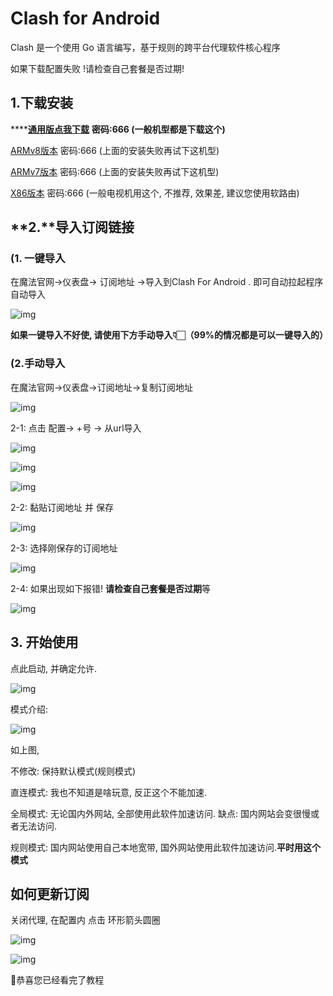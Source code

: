 # Clash for Android

Clash 是一个使用 Go 语言编写，基于规则的跨平台代理软件核心程序



如果下载配置失败 !请检查自己套餐是否过期!

## 1.下载安装

****[**通用版点我下载**](https://wwr.lanzouh.com/ih6lY0wac1zg) **密码:666 (一般机型都是下载这个)**

[ARMv8版本](https://wwr.lanzouh.com/iLtNV0wac24b) 密码:666 (上面的安装失败再试下这机型)

[ARMv7版本](https://wwr.lanzouh.com/i8kwU0wac2if) 密码:666 (上面的安装失败再试下这机型)

[X86版本](https://wwr.lanzouh.com/iFWie0wac2sf) 密码:666 (一般电视机用这个, 不推荐, 效果差, 建议您使用软路由)

## **2.**导入订阅链接

### (1. 一键导入

在魔法官网->仪表盘-> 订阅地址 ->导入到Clash For Android . 即可自动拉起程序自动导入



![img](https://299015789-files.gitbook.io/~/files/v0/b/gitbook-x-prod.appspot.com/o/spaces%2F-M7znwxymXBX83heMKym%2Fuploads%2FukXiTRzldbyknRn8epqK%2Fimage.png?alt=media&token=f611c352-8d03-4bd4-a41c-2c0b86bf2dcd)



**如果一键导入不好使, 请使用下方手动导入👇🏻（99%的情况都是可以一键导入的）**



### (2.手动导入

 在魔法官网->仪表盘->订阅地址->复制订阅地址

![img](https://299015789-files.gitbook.io/~/files/v0/b/gitbook-x-prod.appspot.com/o/spaces%2F-M7znwxymXBX83heMKym%2Fuploads%2Fma7lLHMuqpdBiy1V5o1I%2Fimage.png?alt=media&token=deba63cb-f809-4771-bdcd-6f2b70042096)

2-1:  点击 配置-> +号 -> 从url导入



![img](https://299015789-files.gitbook.io/~/files/v0/b/gitbook-x-prod.appspot.com/o/spaces%2F-M7znwxymXBX83heMKym%2Fuploads%2FDtev0YwUdZA2hR5R2uVM%2Fimage.png?alt=media&token=af77752d-2a24-4746-a2f2-0172cf9e6f37)





![img](https://299015789-files.gitbook.io/~/files/v0/b/gitbook-x-prod.appspot.com/o/spaces%2F-M7znwxymXBX83heMKym%2Fuploads%2FegDtaOn75WbGC8RlLS6d%2Fimage.png?alt=media&token=83878e38-6b72-4bda-a6ee-2aede4276d4b)





![img](https://299015789-files.gitbook.io/~/files/v0/b/gitbook-x-prod.appspot.com/o/spaces%2F-M7znwxymXBX83heMKym%2Fuploads%2FzD4qhUYsGKx9tXhX3h6O%2Fimage.png?alt=media&token=7ac7be09-7524-4096-bc43-1e430f70c31a)



2-2: 黏贴订阅地址 并 保存



![img](https://299015789-files.gitbook.io/~/files/v0/b/gitbook-x-prod.appspot.com/o/spaces%2F-M7znwxymXBX83heMKym%2Fuploads%2FrSkSIoDjfAHv7WcPM3HZ%2Fimage.png?alt=media&token=b7187d51-7632-4e12-8fb8-f264e765d17c)





2-3: 选择刚保存的订阅地址



![img](https://299015789-files.gitbook.io/~/files/v0/b/gitbook-x-prod.appspot.com/o/spaces%2F-M7znwxymXBX83heMKym%2Fuploads%2F0gcq91r2sNTOcKMWVRhX%2Fimage.png?alt=media&token=8eaea87f-f96a-4d2a-9cee-eca73965708e)



2-4: 如果出现如下报错! **请检查自己套餐是否过期**等



![img](https://299015789-files.gitbook.io/~/files/v0/b/gitbook-x-prod.appspot.com/o/spaces%2F-M7znwxymXBX83heMKym%2Fuploads%2F74FThu3SZC368wm1fG9Q%2Fimage.png?alt=media&token=590a7eb6-8b22-4105-b7a7-4968288c7b67)





## 3. 开始使用

 点此启动, 并确定允许.



![img](https://299015789-files.gitbook.io/~/files/v0/b/gitbook-x-prod.appspot.com/o/spaces%2F-M7znwxymXBX83heMKym%2Fuploads%2FXPe3J4fyavfzwavv0T7H%2Fimage.png?alt=media&token=438e4e0f-6d9b-4f20-913e-8330f2189f5a)





模式介绍:



![img](https://299015789-files.gitbook.io/~/files/v0/b/gitbook-x-prod.appspot.com/o/spaces%2F-M7znwxymXBX83heMKym%2Fuploads%2FGcspK5JgbvpoQQJmPNPB%2Fimage.png?alt=media&token=8f15b1b7-3f44-4558-8995-3717b418171d)



如上图, 

不修改: 保持默认模式(规则模式)

直连模式: 我也不知道是啥玩意, 反正这个不能加速.

全局模式:  无论国内外网站, 全部使用此软件加速访问. 缺点: 国内网站会变很慢或者无法访问.

规则模式: 国内网站使用自己本地宽带, 国外网站使用此软件加速访问.**平时用这个模式**



## 如何更新订阅

关闭代理, 在配置内 点击 环形箭头圆圈



![img](https://299015789-files.gitbook.io/~/files/v0/b/gitbook-x-prod.appspot.com/o/spaces%2F-M7znwxymXBX83heMKym%2Fuploads%2F5Mlyvy6knDGcQolKYIaW%2Fimage.png?alt=media&token=afb0da56-6beb-4923-be01-a0fbd6a6b95d)





![img](https://299015789-files.gitbook.io/~/files/v0/b/gitbook-x-prod.appspot.com/o/spaces%2F-M7znwxymXBX83heMKym%2Fuploads%2FBx8LxTVzLgBabKhy73Fg%2Fimage.png?alt=media&token=4d242803-12a0-4fb6-a826-6ed8b8307d46)





💐恭喜您已经看完了教程